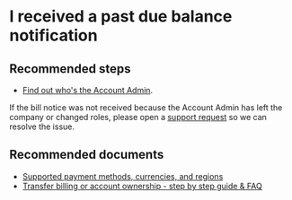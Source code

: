 <properties
	pageTitle="I received a past due balance notification"
	description="I received a past due balance notification"
	service="microsoft.billing"
	resource="billing"
	authors="jlian"
	ms.author="jlian"
	displayOrder="2"
	selfHelpType="resource"
	supportTopicIds=""
	resourceTags=""
	productPesIds=""
	cloudEnvironments="MoonCake"
	articleId="billing-ireceivedapastduebalancenotification-mooncake"
/>

# I received a past due balance notification

## **Recommended steps**

* [Find out who's the Account Admin](data-blade:Microsoft_Azure_Billing.SubscriptionPropertiesBlade).

If the bill notice was not received because the Account Admin has left the company or changed roles, please open a [support request](data-blade:Microsoft_Azure_Support.NewSupportRequestBlade) so we can resolve the issue.

## **Recommended documents**

* [Supported payment methods, currencies, and regions](https://azure.microsoft.com/pricing/faq/)
* [Transfer billing or account ownership - step by step guide & FAQ](https://docs.azure.cn/billing/billing-subscription-transfer)
